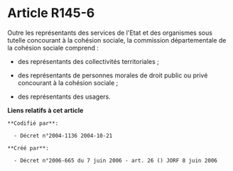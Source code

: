 # Article R145-6

Outre les représentants des services de l'Etat et des organismes sous tutelle concourant à la cohésion sociale, la commission
départementale de la cohésion sociale comprend :

- des représentants des collectivités territoriales ;

- des représentants de personnes morales de droit public ou privé concourant à la cohésion sociale ;

- des représentants des usagers.

**Liens relatifs à cet article**

	**Codifié par**:

	  - Décret n°2004-1136 2004-10-21

	**Créé par**:

	  - Décret n°2006-665 du 7 juin 2006 - art. 26 () JORF 8 juin 2006
